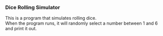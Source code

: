 ### Dice Rolling Simulator
This is a program that simulates rolling dice.  
When the program runs, it will randomly select a number between 1 and 6 and print it out.
